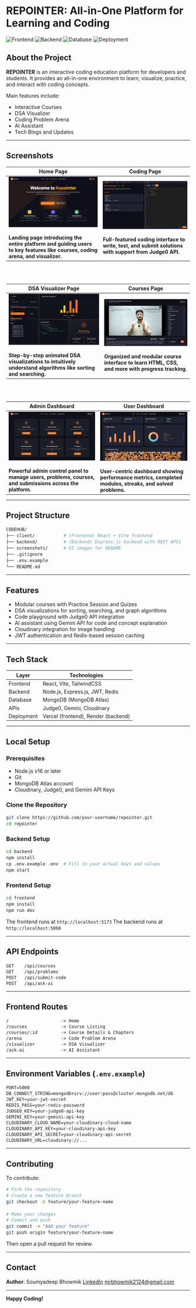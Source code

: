 # REPOINTER: All-in-One Platform for Learning and Coding

![Frontend](https://img.shields.io/badge/Frontend-React-blue?style=flat-square)
![Backend](https://img.shields.io/badge/Backend-Express.js-yellow?style=flat-square)
![Database](https://img.shields.io/badge/Database-MongoDB-green?style=flat-square)
![Deployment](https://img.shields.io/badge/Deployed-Vercel%20%7C%20Render-black?style=flat-square)


## About the Project

**REPOINTER** is an interactive coding education platform for developers and students. It provides an all-in-one environment to learn, visualize, practice, and interact with coding concepts.

Main features include:

* Interactive Courses
* DSA Visualizer
* Coding Problem Arena
* AI Assistant 
* Tech Blogs and Updates


---

## Screenshots

| Home Page                                             | Coding Page                                                 |
| ----------------------------------------------------- | ------------------------------------------------------------ |
| ![Home Screenshot](./docs/screenshots/Homepage.png)<br><br><strong>Landing page introducing the entire platform and guiding users to key features like courses, coding arena, and visualizer.</strong> | ![Coding page Screenshot](./docs/screenshots/Coding.png)<br><br><strong>Full-featured coding interface to write, test, and submit solutions with support from Judge0 API.</strong> |

<br><br>

| DSA Visualizer Page                                   | Courses Page                                                |
| ----------------------------------------------------- | ------------------------------------------------------------ |
| ![DSA Screenshot](./docs/screenshots/Dsa.png)<br><br><strong>Step-by-step animated DSA visualizations to intuitively understand algorithms like sorting and searching.</strong> | ![Courses Screenshot](./docs/screenshots/Courses.png)<br><br><strong>Organized and modular course interface to learn HTML, CSS, and more with progress tracking.</strong> |

<br><br>

| Admin Dashboard                                       | User Dashboard                                              |
| ----------------------------------------------------- | ------------------------------------------------------------ |
| ![User Screenshot](./docs/screenshots/Admin.png)<br><br><strong>Powerful admin control panel to manage users, problems, courses, and submissions across the platform.</strong> | ![Admin Screenshot](./docs/screenshots/User.png)<br><br><strong>User-centric dashboard showing performance metrics, completed modules, streaks, and solved problems.</strong> |



---



## Project Structure

```bash
CODEHUB/
├── client/           # (Frontend) React + Vite frontend
├── backend/          # (Backend) Express.js backend with REST APIs
├── screenshots/      # UI images for README
├── .gitignore
├── .env.example
└── README.md
```

---

## Features

* Modular courses with Practice Session and Quizes
* DSA visualizations for sorting, searching, and graph algorithms
* Code playground with Judge0 API integration
* AI assistant using Gemini API for code and concept explanation
* Cloudinary integration for image handling
* JWT authentication and Redis-based session caching

---

## Tech Stack

| Layer      | Technologies                        |
| ---------- | ----------------------------------- |
| Frontend   | React, Vite, TailwindCSS            |
| Backend    | Node.js, Express.js, JWT, Redis     |
| Database   | MongoDB (MongoDB Atlas)             |
| APIs       | Judge0, Gemini, Cloudinary          |
| Deployment | Vercel (frontend), Render (backend) |

---

## Local Setup

### Prerequisites

* Node.js v16 or later
* Git
* MongoDB Atlas account
* Cloudinary, Judge0, and Gemini API Keys

### Clone the Repository

```bash
git clone https://github.com/your-username/repointer.git
cd repointer
```

### Backend Setup

```bash
cd backend
npm install
cp .env.example .env  # Fill in your actual keys and values
npm start
```

### Frontend Setup

```bash
cd frontend
npm install
npm run dev
```

The frontend runs at `http://localhost:5173`
The backend runs at `http://localhost:5000`

---

## API Endpoints

```http
GET    /api/courses
GET    /api/problems
POST   /api/submit-code
POST   /api/ask-ai
```

---

## Frontend Routes

```
/                    -> Home
/courses             -> Course Listing
/courses/:id         -> Course Details & Chapters
/arena               -> Code Problem Arena
/visualizer          -> DSA Visualizer
/ask-ai              -> AI Assistant
```

---

## Environment Variables (`.env.example`)

```env
PORT=5000
DB_CONNECT_STRING=mongodb+srv://user:pass@cluster.mongodb.net/db
JWT_KEY=your-jwt-secret
REDIS_PASS=your-redis-password
JUDGE0_KEY=your-judge0-api-key
GEMINI_KEY=your-gemini-api-key
CLOUDINARY_CLOUD_NAME=your-cloudinary-cloud-name
CLOUDINARY_API_KEY=your-cloudinary-api-key
CLOUDINARY_API_SECRET=your-cloudinary-api-secret
CLOUDINARY_URL=cloudinary://...
```

---

## Contributing

To contribute:

```bash
# Fork the repository
# Create a new feature branch
git checkout -b feature/your-feature-name

# Make your changes
# Commit and push
git commit -m "Add your feature"
git push origin feature/your-feature-name
```

Then open a pull request for review.

---

## Contact

**Author**: Soumyadeep Bhowmik
[LinkedIn](https://www.linkedin.com/in/soumyadeep2124)
[mrbhowmik2124@gmail.com](mailto:mrbhowmik2124@gmailcom)

---

**Happy Coding!**






